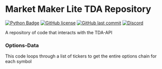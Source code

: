 # Market Maker Lite TDA Repository
<!-- 
[![Website](https://cldup.com/dTxpPi9lDf.thumb.png)](https://nodesource.com/products/nsolid)
-->
[![Python Badge](https://img.shields.io/badge/Python-3776AB?style=for-the-badge&logo=python&logoColor=white)]()
[![GitHub license](https://badgen.net/github/license/MarketMakerLite/TDA)](https://github.com/MarketMakerLite/TDA/blob/master/LICENSE)
[![GitHub last commit](https://img.shields.io/github/last-commit/MarketMakerLite/TDA)](https://github.com/MarketMakerLite/TDA/commits/main)
[![Discord](https://img.shields.io/discord/837528551028817930?color=%237289DA&label=Discord)](https://discord.gg/jjDcZcqXWy)

A repository of code that interacts with the TDA-API

### Options-Data
This code loops through a list of tickers to get the entire options chain for each symbol
